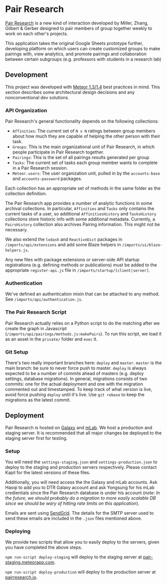 # Pair Research

[Pair Research](https://groups.csail.mit.edu/uid/other-pubs/cscw14-pair-research.pdf) is a new
kind of interaction developed by Miller, Zhang, Gilbert & Gerber designed to pair members of
group together weekly to work on each other's projects.

This application takes the original Google Sheets prototype further, developing platform on
which users can create customized groups to make pairings with, view analytics, and promote
pairings and collaboration between certain subgroups (e.g. professors with students in a
research lab)

## Development

This project was developed with [Meteor 1.3/1.4](https://guide.meteor.com/) best practices in
mind. This section describes some architectural design decisions and any nonconventional
dev solutions.

### API Organization
Pair Research's general functionality depends on the following collections:

 * `Affinities`: The current set of `N x N` ratings between group members about how much
 they are capable of helping the other person with their task.
 * `Groups`: This is the main organizational unit of Pair Research, in which people
 participate in Pair Research together.
 * `Pairings`: This is the set of all pairings results generated per group
 * `Tasks`: The current set of tasks each group member wants to complete in a Pair Research
 session.
 * `Meteor.users`: The user organization unit, pulled in by the `accounts-base` and
 `accounts-password` packages.
 
Each collection has an appropriate set of methods in the same folder as the collection definition.

The Pair Research app provides a number of analytic functions in some archival collections.
In particular, `Affinities` and `Tasks` only contains the current tasks of a user, so additional
`AffinitiesHistory` and `TasksHistory` collections store historic info with some additional
metadata. Currently, a `PairsHistory` collection also archives Pairing information. This might 
not be necessary.

We also extend the `lodash` and `ReactiveDict` packages in `/imports/api/extensions` and add
some Blaze helpers in `/imports/ui/blaze-helpers.js`.

Any new files with package extensions or server-side API startup registrations (e.g. defining 
methods or publications) must be added to the appropriate `register-api.js` file in 
`/imports/startup/[client|server]`.

### Authentication
We've defined an authentication mixin that can be attached to any method. See 
`/imports/api/authentication.js`.

### The Pair Research Script
Pair Research actually relies on a Python script to do the matching after we create the
graph in Javascript (`/imports/api/pairings/methods.js:makePairs`). To run this script,
we load it as an asset in the `private/` folder and `exec` it.

### Git Setup
There's two really important branches here: `deploy` and `master`. `master` is the main branch: be sure
to never force push to master. `deploy` is always expected to be a number of commits ahead of masters
(e.g. deploy settings, database migrations). In general, migrations consists of two commits: one for the
actual deployment and one with the migration commented out and timestamped. To keep track of what version
is live, avoid force pushing `deploy` until it's live. Use `git rebase` to keep the migrations as the latest commit.

## Deployment
Pair Research is hosted on [Galaxy](https://galaxy.meteor.com) and [mLab](https://mlab.com). We host a production and staging server. It is recommended that all major changes be deployed to the staging server first for testing.

### Setup
You will need the `settings-staging.json` and `settings-production.json` to deploy to the staging and production servers respectively. Please contact Kapil for the latest versions of these files. 

Additionally, you will need access the the Galaxy and mLab accounts. Ask Haoqi to add you to DTR Galaxy account and ask Yongsung for his mLab credientials since the Pair Research database is under his account (*note: In the future, we should probably do a migration to more easily scalable DB since we should be wary of hitting rate limits on this application*).

Emails are sent using [SendGrid](https://sendgrid.com/). The details for the SMTP server used to send these emails are included in the `.json` files mentioned above. 

### Deploying
We provide two scripts that allow you to easily deploy to the servers, given you have completed the above steps. 

`npm run-script deploy-staging` will deploy to the staging server at [pair-staging.meteorapp.com](pair-staging.meteorapp.com]). 

`npm run-script deploy-production` will deploy to the production server at [pairresearch.io](pairresearch.io).